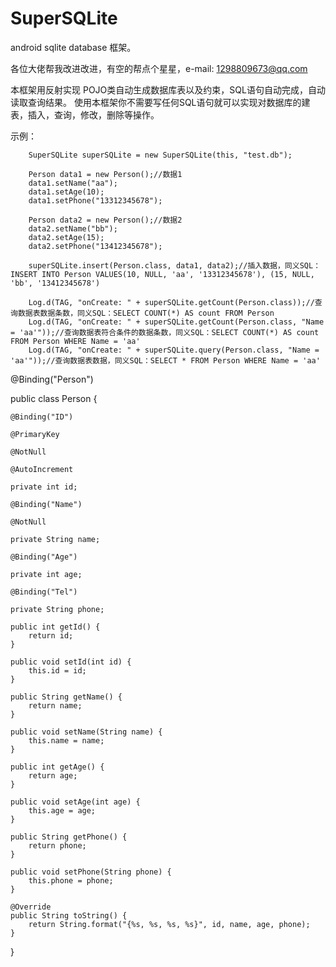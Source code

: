 # SuperSQLite

android sqlite database 框架。

各位大佬帮我改进改进，有空的帮点个星星，e-mail: 1298809673@qq.com

本框架用反射实现 POJO类自动生成数据库表以及约束，SQL语句自动完成，自动读取查询结果。
使用本框架你不需要写任何SQL语句就可以实现对数据库的建表，插入，查询，修改，删除等操作。
    
示例：

        SuperSQLite superSQLite = new SuperSQLite(this, "test.db");

        Person data1 = new Person();//数据1
        data1.setName("aa");
        data1.setAge(10);
        data1.setPhone("13312345678");

        Person data2 = new Person();//数据2
        data2.setName("bb");
        data2.setAge(15);
        data2.setPhone("13412345678");

        superSQLite.insert(Person.class, data1, data2);//插入数据，同义SQL：INSERT INTO Person VALUES(10, NULL, 'aa', '13312345678'), (15, NULL, 'bb', '13412345678')

        Log.d(TAG, "onCreate: " + superSQLite.getCount(Person.class));//查询数据表数据条数，同义SQL：SELECT COUNT(*) AS count FROM Person
        Log.d(TAG, "onCreate: " + superSQLite.getCount(Person.class, "Name = 'aa'"));//查询数据表符合条件的数据条数，同义SQL：SELECT COUNT(*) AS count FROM Person WHERE Name = 'aa'
        Log.d(TAG, "onCreate: " + superSQLite.query(Person.class, "Name = 'aa'"));//查询数据表数据，同义SQL：SELECT * FROM Person WHERE Name = 'aa'
        

@Binding("Person")

public class Person {

    @Binding("ID")
    
    @PrimaryKey
    
    @NotNull
    
    @AutoIncrement
    
    private int id;
    
    @Binding("Name")
    
    @NotNull
    
    private String name;
    
    @Binding("Age")
    
    private int age;
    
    @Binding("Tel")
    
    private String phone;

    public int getId() {
        return id;
    }

    public void setId(int id) {
        this.id = id;
    }

    public String getName() {
        return name;
    }

    public void setName(String name) {
        this.name = name;
    }

    public int getAge() {
        return age;
    }

    public void setAge(int age) {
        this.age = age;
    }

    public String getPhone() {
        return phone;
    }

    public void setPhone(String phone) {
        this.phone = phone;
    }

    @Override
    public String toString() {
        return String.format("{%s, %s, %s, %s}", id, name, age, phone);
    }
}
